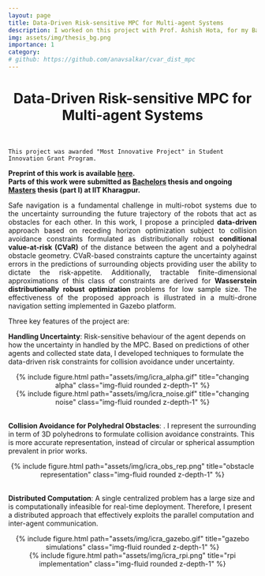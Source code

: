 ```yaml
---
layout: page
title: Data-Driven Risk-sensitive MPC for Multi-agent Systems
description: I worked on this project with Prof. Ashish Hota, for my Bachelors and Masters thesis. I developed a data-driven optimization-based controller (MPC) to constrain the risk associated with the motion plans for multi-agent systems.
img: assets/img/thesis_bg.png
importance: 1
category: 
# github: https://github.com/anavsalkar/cvar_dist_mpc
---
```

<h1 align="center">
Data-Driven Risk-sensitive MPC for <br /> Multi-agent Systems
</h1>

<br />

    This project was awarded "Most Innovative Project" in Student Innovation Grant Program.
    

**Preprint of this work is available [here](https://arxiv.org/pdf/2209.07793.pdf).** <br>
**Parts of this work were submitted as [Bachelors](/assets/pdf/web-btp.pdf) thesis and ongoing [Masters](/assets/pdf/web-mtp-I.pdf) thesis (part I) at IIT Kharagpur.**

<p align="justify">
<!-- <b><b>Abstract</b></b>:  -->
Safe navigation is a fundamental challenge in multi-robot systems due to the uncertainty surrounding the future trajectory of the robots that act as obstacles for each other. In this work, I propose a principled <b><b>data-driven</b></b> approach based on receding horizon optimization subject to collision avoidance constraints formulated as distributionally robust <b><b>conditional value-at-risk (CVaR)</b></b> of the distance between the agent and a polyhedral obstacle geometry. CVaR-based constraints capture the uncertainty against errors in the predictions of surrounding objects providing user the ability to dictate the risk-appetite. Additionally, tractable finite-dimensional approximations of this class of constraints are derived for <b><b>Wasserstein distributionally robust optimization</b></b> problems for low sample size. The effectiveness of the proposed approach is illustrated in a multi-drone navigation setting implemented in Gazebo platform.
</p>

Three key features of the project are:

**Handling Uncertainty**:  Risk-sensitive behaviour of the agent depends on how the uncertainty in handled by the MPC. Based on predictions of other agents and collected state data, I developed techniques to formulate the data-driven risk constraints for collision avoidance under uncertainty.

<div class="row" align="center">
    <div class="col-sm mt-3 mt-md-0">
        {% include figure.html path="assets/img/icra_alpha.gif" title="changing alpha" class="img-fluid rounded z-depth-1" %}
    </div>
</div>


<div class="row" align="center">
    <div class="col-sm mt-3 mt-md-0">
        {% include figure.html path="assets/img/icra_noise.gif" title="changing noise" class="img-fluid rounded z-depth-1" %}
    </div>
</div>

<br />

**Collision Avoidance for Polyhedral Obstacles**: . I represent the surrounding in term of 3D polyhedrons to formulate collision avoidance constraints. This is more accurate representation, instead of circular or spherical assumption prevalent in prior works.


<div class="row" align="center">
    <div class="col-sm mt-3 mt-md-0">
        {% include figure.html path="assets/img/icra_obs_rep.png" title="obstacle representation" class="img-fluid rounded z-depth-1" %}
    </div>
</div>

<br />

**Distributed Computation**: A single centralized problem has a large size and is computationally infeasible for real-time deployment. Therefore, I present a distributed approach that effectively exploits the parallel computation and inter-agent communication.

<div class="row" align="center">
    <div class="col-sm-8 mt-3 mt-md-0">
        {% include figure.html path="assets/img/icra_gazebo.gif" title="gazebo simulations" class="img-fluid rounded z-depth-1" %}
    </div>
    <div class="col-sm-4 mt-3 mt-md-0">
        {% include figure.html path="assets/img/icra_rpi.png" title="rpi implementation" class="img-fluid rounded z-depth-1" %}
    </div>
</div>










